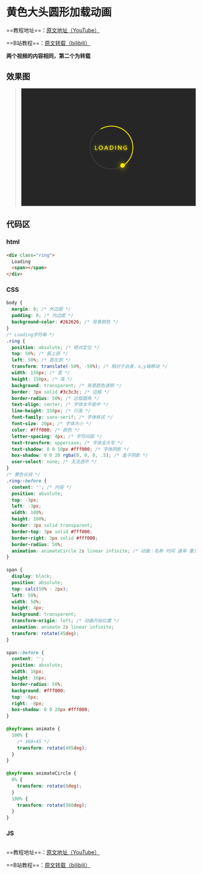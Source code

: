 # 黄色大头圆形加载动画
==教程地址==：[原文地址（YouTube）](https://youtu.be/qB_EEdcj6-U)

==B站教程==：[原文转载（bilibili）](https://www.bilibili.com/video/av88364543/)

**两个视频的内容相同，第二个为转载**

## 效果图
>![演示图片](演示.gif)

## 代码区

### html
```html
<div class="ring">
  Loading
  <span></span>
</div>
```
### CSS
```css
body {
  margin: 0; /* 外边距 */
  padding: 0; /* 内边距 */
  background-color: #262626; /* 背景颜色 */
}
/* Loading字符串 */
.ring {
  position: absolute; /* 绝对定位 */
  top: 50%; /* 距上部 */
  left: 50%; /* 距左部 */
  transform: translate(-50%, -50%); /* 相对于自身，x,y轴移动 */
  width: 150px; /* 宽 */
  height: 150px; /* 高 */
  background: transparent; /* 背景颜色透明 */
  border: 3px solid #3c3c3c; /* 边框 */
  border-radius: 50%; /* 边框圆角 */
  text-align: center; /* 字体水平居中 */
  line-height: 150px; /* 行高 */
  font-family: sans-serif; /* 字体样式 */
  font-size: 20px; /* 字体大小 */
  color: #fff000; /* 颜色 */
  letter-spacing: 4px; /* 字符间距 */
  text-transform: uppercase; /* 字体全大写 */
  text-shadow: 0 0 10px #fff000; /* 字体阴影 */
  box-shadow: 0 0 20 rgba(0, 0, 0, .5); /* 盒子阴影 */
  user-select: none; /* 无法选中 */
}
/* 黄色长线 */
.ring::before {
  content: ''; /* 内容 */
  position: absolute;
  top: -3px;
  left: -3px;
  width: 100%;
  height: 100%;
  border: 3px solid transparent;
  border-top: 3px solid #fff000;
  border-right: 3px solid #fff000;
  border-radius: 50%;
  animation: animateCircle 2s linear infinite; /* 动画：名称 时间 速率 重复 */
}

span {
  display: block;
  position: absolute;
  top: calc(50% - 2px);
  left: 50%;
  width: 50%;
  height: 4px;
  background: transparent;
  transform-origin: left; /* 动画开始位置 */
  animation: animate 2s linear infinite;
  transform: rotate(45deg);
}

span::before {
  content: '';
  position: absolute;
  width: 16px;
  height: 16px;
  border-radius: 50%;
  background: #fff000;
  top: -8px;
  right: -8px;
  box-shadow: 0 0 20px #fff000;
}

@keyframes animate {
  100% {
    /* 360+45 */
    transform: rotate(405deg); 
  }
}

@keyframes animateCircle {
  0% {
    transform: rotate(0deg);
  }
  100% {
    transform: rotate(360deg);
  }
}
```
### JS
```javascript

```
==教程地址==：[原文地址（YouTube）](https://youtu.be/qB_EEdcj6-U)

==B站教程==：[原文转载（bilibili）](https://www.bilibili.com/video/av88364543/)